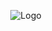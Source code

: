 <p align="center">
  <img src="https://github.com/LaserOnline/docker-nginx-react/assets/51033703/91ee40b1-729b-446a-aace-3d0ed7e91a05" alt="Logo" />
</p>
